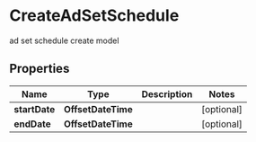 

# CreateAdSetSchedule

ad set schedule create model

## Properties

| Name | Type | Description | Notes |
|------------ | ------------- | ------------- | -------------|
|**startDate** | **OffsetDateTime** |  |  [optional] |
|**endDate** | **OffsetDateTime** |  |  [optional] |




